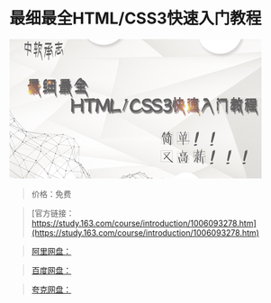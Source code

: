 # 最细最全HTML/CSS3快速入门教程

![img](../../../assets/study163/free/225723db-26c2-4074-9bfc-2ab5b30406d0.jpg)

> 价格：免费

> [官方链接：https://study.163.com/course/introduction/1006093278.htm](https://study.163.com/course/introduction/1006093278.htm)

> [阿里网盘：]()

> [百度网盘：]()

> [夸克网盘：]()
